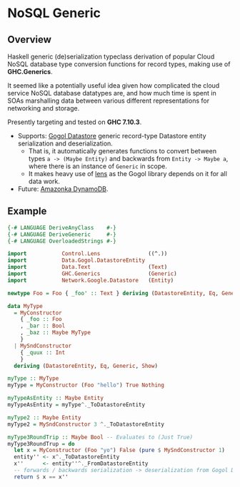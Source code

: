 # NoSQL Generic

## Overview

Haskell generic (de)serialization typeclass derivation of popular Cloud NoSQL database type conversion functions for record types, making use of **GHC.Generics**.

It seemed like a potentially useful idea given how complicated the cloud service NoSQL database datatypes are, and how much time is spent in SOAs marshalling data between various different representations for networking and storage.

Presently targeting and tested on **GHC 7.10.3**.

- Supports: [Gogol Datastore](https://hackage.haskell.org/package/gogol-datastore) generic record-type Datastore entity serialization and deserialization.
  - That is, it automatically generates functions to convert between types `a -> (Maybe Entity)` and backwards from `Entity -> Maybe a`, where there is an instance of `Generic` in scope.
  - It makes heavy use of [lens](https://hackage.haskell.org/package/lens) as the Gogol library depends on it for all data work.
- Future: [Amazonka DynamoDB](https://hackage.haskell.org/package/amazonka-dynamodb).

## Example

```haskell
{-# LANGUAGE DeriveAnyClass    #-}
{-# LANGUAGE DeriveGeneric     #-}
{-# LANGUAGE OverloadedStrings #-}

import           Control.Lens               ((^.))
import           Data.Gogol.DatastoreEntity
import           Data.Text                  (Text)
import           GHC.Generics               (Generic)
import           Network.Google.Datastore   (Entity)

newtype Foo = Foo { _foo' :: Text } deriving (DatastoreEntity, Eq, Generic, Show)

data MyType
  = MyConstructor
    { _foo :: Foo
    , _bar :: Bool
    , _baz :: Maybe MyType
    }
  | MySndConstructor
    { _quux :: Int
    }
  deriving (DatastoreEntity, Eq, Generic, Show)

myType :: MyType
myType = MyConstructor (Foo "hello") True Nothing

myTypeAsEntity :: Maybe Entity
myTypeAsEntity = myType^._ToDatastoreEntity

myType2 :: Maybe Entity
myType2 = MySndConstructor 3 ^._ToDatastoreEntity

myType3RoundTrip :: Maybe Bool -- Evaluates to (Just True)
myType3RoundTrup = do
  let x = MyConstructor (Foo "yo") False (pure $ MySndConstructor 1)
  entity'' <- x^._ToDatastoreEntity
  x''      <- entity''^._FromDatastoreEntity
  -- forwards / backwards serialization -> deserialization from Gogol Datastore Entity type
  return $ x == x''
```
